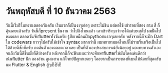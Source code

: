 # วันพฤหัสบดี ที่ 10 ธันวาคม 2563
วันนี้เริ่มรีโมทงานตลอดวันครับ เริ่มแรกก็เป็นงงๆเอ๋อๆ เพราะไม่ชิน แต่พอใช้ เข้ารอบที่สอง สาม สี่ ก็คุ้นเคยแล้วครับ วันนี้ก็present ชิ้นงาน ว่าไปถึงไหนแล้ว เอาเข้าจริงๆกว่าจะได้แต่บะเสต็ป ผมฝืดไปหมดเลย ตลอดวันจับflutterทั้งวันครับ รู้สึกเหมือนฝึกpythonแรกๆเลยครับ หลังจากนี้ก็จะฝึก Dart ใน codewars ยาวๆไปครับให้เข้าใจ syntax มากกว่านี้
ผมพยายามแค่ไหนก็ไม่ราบรื่นหรือเป็นไปได้ด้วยดีซักทีครับ กดดันตัวเองตลอดเวลาเลย เป็นที่ตัวเองประสบการณ์ยังน้อยอยู่ มองทบทวนตัวเอง จนถึงวันนี้ดีขึ้นมั้ยก็ดีบ้างครับ 
หลังจากนี้ก็จะฟันธงละว่าจะศึกษาflutterให้มันโดดเด่นดีกว่า เน้นflutter ฝึก ลองอ่าน ดูผลงาน แก้โจทย์ปัญหาเยอะๆ โออยากเป็นภาระของพี่เบนให้น้อยที่สุดครับผม
Flutter & English สู้ๆ✌️✌️✌️